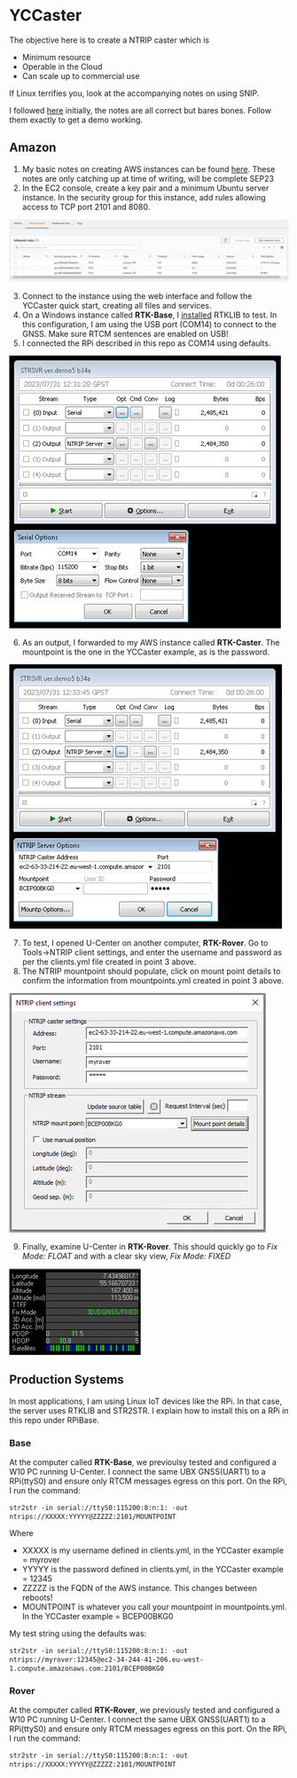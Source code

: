# YCCaster

The objective here is to create a NTRIP caster which is 
- Minimum resource
- Operable in the Cloud
- Can scale up to commercial use

If Linux terrifies you, look at the accompanying notes on using SNIP.

I followed [here](https://yccaster.com/guide) initially, the notes are all correct but bares bones. Follow them exactly to get a demo working.

## Amazon

1. My basic notes on creating AWS instances can be found [here](https://johnoraw.gitbook.io/amazon-web-services/). These notes are only catching up at time of writing, will be complete SEP23
2. In the EC2 console, create a key pair and a minimum Ubuntu server instance. In the security group for this instance, add rules allowing access to TCP port 2101 and 8080.

![](STR4.png)

3. Connect to the instance using the web interface and follow the YCCaster quick start, creating all files and services.
4. On a Windows instance called **RTK-Base**, I [installed](https://github.com/rtklibexplorer/RTKLIB/releases) RTKLIB to test. In this configuration, I am using the USB port (COM14) to connect to the GNSS. Make sure RTCM sentences are enabled on USB!
5. I connected the RPi described in this repo as COM14 using defaults.

![](STR1.png)

6. As an output, I forwarded to my AWS instance called **RTK-Caster**. The mountpoint is the one in the YCCaster example, as is the password.

![](STR2.png) 

7. To test, I opened U-Center on another computer, **RTK-Rover**. Go to Tools->NTRIP client settings, and enter the username and password as per the clients.yml file created in point 3 above. 
8. The NTRIP mountpoint should populate, click on mount point details to confirm the information from mountpoints.yml created in point 3 above.

![](STR3.png) 

9. Finally, examine U-Center in **RTK-Rover**. This should quickly go to *Fix Mode: FLOAT* and with a clear sky view, *Fix Mode: FIXED*

![](RTK5.png) 

## Production Systems
In most applications, I am using Linux IoT devices like the RPi. In that case, the server uses RTKLIB and STR2STR. I explain how to install this on a RPi in this repo under RPiBase.

### Base
At the computer called **RTK-Base**, we previoulsy tested and configured a W10 PC running U-Center. I connect the same UBX GNSS(UART1) to a RPi(ttyS0) and ensure only RTCM messages egress on this port. On the RPi, I run the command: 

```
str2str -in serial://ttyS0:115200:8:n:1: -out ntrips://XXXXX:YYYYY@ZZZZZ:2101/MOUNTPOINT
```
Where
- XXXXX is my username defined in clients.yml, in the YCCaster example = myrover
- YYYYY is the password defined in clients.yml, in the YCCaster example = 12345
- ZZZZZ is the FQDN of the AWS instance. This changes between reboots!
- MOUNTPOINT is whatever you call your mountpoint in mountpoints.yml. In the YCCaster example = BCEP00BKG0

My test string using the defaults was:
```
str2str -in serial://ttyS0:115200:8:n:1: -out ntrips://myrover:12345@ec2-34-244-41-206.eu-west-1.compute.amazonaws.com:2101/BCEP00BKG0
```
### Rover
At the computer called **RTK-Rover**, we previously tested and configured a W10 PC running U-Center. I connect the same UBX GNSS(UART1) to a RPi(ttyS0) and ensure only RTCM messages egress on this port. On the RPi, I run the command: 

```
str2str -in serial://ttyS0:115200:8:n:1: -out ntrips://XXXXX:YYYYY@ZZZZZ:2101/MOUNTPOINT
```
